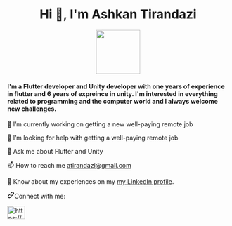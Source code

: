<h1 align="center">Hi 👋, I'm Ashkan Tirandazi</h1>


<div id="header" align="center">
  <img src="https://media.giphy.com/media/M9gbBd9nbDrOTu1Mqx/giphy.gif" width="100"/>
</div>

<h4 align="left" >I'm a Flutter developer and Unity developer with one years of experience in flutter and 6 years of expreince in unity. I'm interested in everything related to programming and the computer world and I always welcome new challenges.</h4>




🔭 I’m currently working on getting a new well-paying remote job


🤝 I’m looking for help with getting a well-paying remote job


💬 Ask me about Flutter and Unity



📫 How to reach me atirandazi@gmail.com



📄 Know about my experiences on my <a href="https://www.linkedin.com/in/ashkan-tirandazi-79317b156/" rel="nofollow">my LinkedIn profile</a>.

<a id="user-content-connect-with-me" class="anchor" aria-hidden="true" href="#connect-with-me"><svg class="octicon octicon-link" viewBox="0 0 16 16" version="1.1" width="16" height="16" aria-hidden="true"><path fill-rule="evenodd" d="M7.775 3.275a.75.75 0 001.06 1.06l1.25-1.25a2 2 0 112.83 2.83l-2.5 2.5a2 2 0 01-2.83 0 .75.75 0 00-1.06 1.06 3.5 3.5 0 004.95 0l2.5-2.5a3.5 3.5 0 00-4.95-4.95l-1.25 1.25zm-4.69 9.64a2 2 0 010-2.83l2.5-2.5a2 2 0 012.83 0 .75.75 0 001.06-1.06 3.5 3.5 0 00-4.95 0l-2.5 2.5a3.5 3.5 0 004.95 4.95l1.25-1.25a.75.75 0 00-1.06-1.06l-1.25 1.25a2 2 0 01-2.83 0z"></path></svg></a>Connect with me:


<a href="https://www.linkedin.com/in/ashkan-tirandazi-79317b156/" rel="nofollow"><img src="https://raw.githubusercontent.com/rahuldkjain/github-profile-readme-generator/master/src/images/icons/Social/linked-in-alt.svg" alt="https://www.linkedin.com/in/ashkan-tirandazi-79317b156/" style="max-width: 100%;" width="40" height="30" align="middle"></a>
